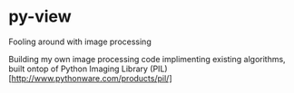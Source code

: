 # py-view
Fooling around with image processing

Building my own image processing code implimenting existing algorithms, built ontop of Python Imaging Library (PIL) [http://www.pythonware.com/products/pil/]
